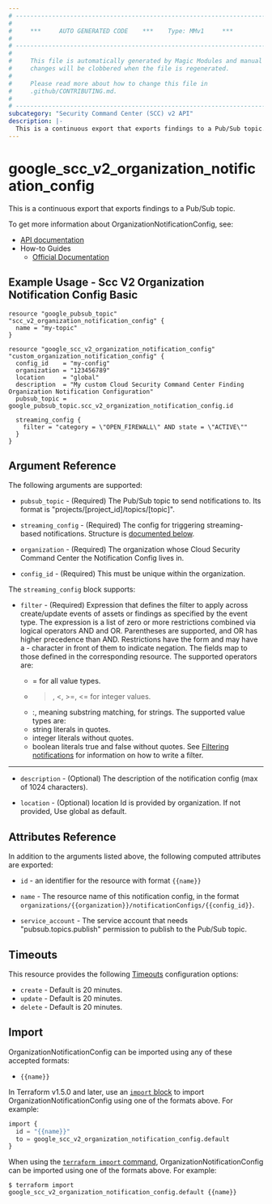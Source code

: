 ```yaml
---
# ----------------------------------------------------------------------------
#
#     ***     AUTO GENERATED CODE    ***    Type: MMv1     ***
#
# ----------------------------------------------------------------------------
#
#     This file is automatically generated by Magic Modules and manual
#     changes will be clobbered when the file is regenerated.
#
#     Please read more about how to change this file in
#     .github/CONTRIBUTING.md.
#
# ----------------------------------------------------------------------------
subcategory: "Security Command Center (SCC) v2 API"
description: |-
  This is a continuous export that exports findings to a Pub/Sub topic.
---
```


# google_scc_v2_organization_notification_config

This is a continuous export that exports findings to a Pub/Sub topic.


To get more information about OrganizationNotificationConfig, see:

* [API documentation](https://cloud.google.com/security-command-center/docs/reference/rest/v2/organizations.locations.notificationConfigs)
* How-to Guides
    * [Official Documentation](https://cloud.google.com/security-command-center/docs)

## Example Usage - Scc V2 Organization Notification Config Basic


```hcl
resource "google_pubsub_topic" "scc_v2_organization_notification_config" {
  name = "my-topic"
}

resource "google_scc_v2_organization_notification_config" "custom_organization_notification_config" {
  config_id    = "my-config"
  organization = "123456789"
  location     = "global"
  description  = "My custom Cloud Security Command Center Finding Organization Notification Configuration"
  pubsub_topic = google_pubsub_topic.scc_v2_organization_notification_config.id

  streaming_config {
    filter = "category = \"OPEN_FIREWALL\" AND state = \"ACTIVE\""
  }
}
```

## Argument Reference

The following arguments are supported:


* `pubsub_topic` -
  (Required)
  The Pub/Sub topic to send notifications to. Its format is
  "projects/[project_id]/topics/[topic]".

* `streaming_config` -
  (Required)
  The config for triggering streaming-based notifications.
  Structure is [documented below](#nested_streaming_config).

* `organization` -
  (Required)
  The organization whose Cloud Security Command Center the Notification
  Config lives in.

* `config_id` -
  (Required)
  This must be unique within the organization.


<a name="nested_streaming_config"></a>The `streaming_config` block supports:

* `filter` -
  (Required)
  Expression that defines the filter to apply across create/update
  events of assets or findings as specified by the event type. The
  expression is a list of zero or more restrictions combined via
  logical operators AND and OR. Parentheses are supported, and OR
  has higher precedence than AND.
  Restrictions have the form <field> <operator> <value> and may have
  a - character in front of them to indicate negation. The fields
  map to those defined in the corresponding resource.
  The supported operators are:
  * = for all value types.
  * >, <, >=, <= for integer values.
  * :, meaning substring matching, for strings.
  The supported value types are:
  * string literals in quotes.
  * integer literals without quotes.
  * boolean literals true and false without quotes.
  See
  [Filtering notifications](https://cloud.google.com/security-command-center/docs/how-to-api-filter-notifications)
  for information on how to write a filter.

- - -


* `description` -
  (Optional)
  The description of the notification config (max of 1024 characters).

* `location` -
  (Optional)
  location Id is provided by organization. If not provided, Use global as default.


## Attributes Reference

In addition to the arguments listed above, the following computed attributes are exported:

* `id` - an identifier for the resource with format `{{name}}`

* `name` -
  The resource name of this notification config, in the format
  `organizations/{{organization}}/notificationConfigs/{{config_id}}`.

* `service_account` -
  The service account that needs "pubsub.topics.publish" permission to
  publish to the Pub/Sub topic.


## Timeouts

This resource provides the following
[Timeouts](https://developer.hashicorp.com/terraform/plugin/sdkv2/resources/retries-and-customizable-timeouts) configuration options:

- `create` - Default is 20 minutes.
- `update` - Default is 20 minutes.
- `delete` - Default is 20 minutes.

## Import


OrganizationNotificationConfig can be imported using any of these accepted formats:

* `{{name}}`


In Terraform v1.5.0 and later, use an [`import` block](https://developer.hashicorp.com/terraform/language/import) to import OrganizationNotificationConfig using one of the formats above. For example:

```tf
import {
  id = "{{name}}"
  to = google_scc_v2_organization_notification_config.default
}
```

When using the [`terraform import` command](https://developer.hashicorp.com/terraform/cli/commands/import), OrganizationNotificationConfig can be imported using one of the formats above. For example:

```
$ terraform import google_scc_v2_organization_notification_config.default {{name}}
```
